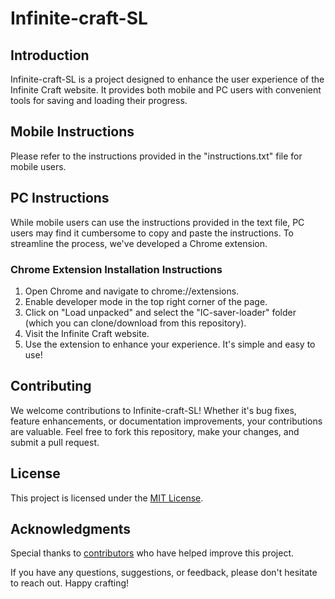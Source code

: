 # Infinite-craft-SL

## Introduction
Infinite-craft-SL is a project designed to enhance the user experience of the Infinite Craft website. It provides both mobile and PC users with convenient tools for saving and loading their progress.

## Mobile Instructions
Please refer to the instructions provided in the "instructions.txt" file for mobile users.

## PC Instructions
While mobile users can use the instructions provided in the text file, PC users may find it cumbersome to copy and paste the instructions. To streamline the process, we've developed a Chrome extension.

### Chrome Extension Installation Instructions
1. Open Chrome and navigate to chrome://extensions.
2. Enable developer mode in the top right corner of the page.
3. Click on "Load unpacked" and select the "IC-saver-loader" folder (which you can clone/download from this repository).
4. Visit the Infinite Craft website.
5. Use the extension to enhance your experience. It's simple and easy to use!

## Contributing
We welcome contributions to Infinite-craft-SL! Whether it's bug fixes, feature enhancements, or documentation improvements, your contributions are valuable. Feel free to fork this repository, make your changes, and submit a pull request.

## License
This project is licensed under the [MIT License](LICENSE).

## Acknowledgments
Special thanks to [contributors](CONTRIBUTORS.md) who have helped improve this project.

If you have any questions, suggestions, or feedback, please don't hesitate to reach out. Happy crafting!

